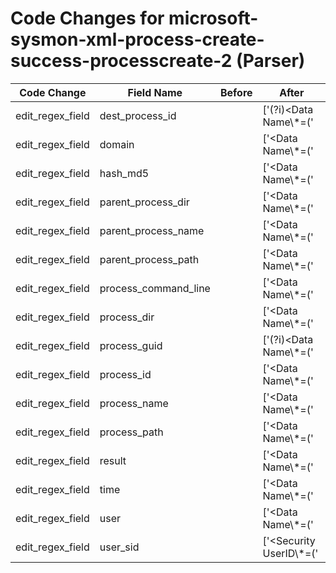 # Code Changes for microsoft-sysmon-xml-process-create-success-processcreate-2 (Parser)

| Code Change | Field Name | Before | After |
|-------------|------------|--------|-------|
| edit_regex_field | dest_process_id |  | ['(?i)<Data Name\\*=(\'|")TargetProcessGuid(\'|")>\{({dest_process_id}[A-F0-9a-f-]+)\}</Data>', '<Data Name\\*=(\'|")TargetProcessId(\'|")>({dest_process_id}\d+)</Data>'] |
| edit_regex_field | domain |  | ['<Data Name\\*=(\'|")User(\'|")>(({domain}[^\\<]+?)\\)?({user}[\w\.\-\!\#\^\~]{1,40}\$?)</Data>'] |
| edit_regex_field | hash_md5 |  | ['<Data Name\\*=(\'|")Hashes(\'|")>.*?MD5=({hash_md5}[A-F0-9a-f]+).*?</Data>'] |
| edit_regex_field | parent_process_dir |  | ['<Data Name\\*=(\'|")SourceImage(\'|")>({parent_process_path}(({parent_process_dir}[^<]*)\\+)?({parent_process_name}[^<]+?))</Data>'] |
| edit_regex_field | parent_process_name |  | ['<Data Name\\*=(\'|")SourceImage(\'|")>({parent_process_path}(({parent_process_dir}[^<]*)\\+)?({parent_process_name}[^<]+?))</Data>'] |
| edit_regex_field | parent_process_path |  | ['<Data Name\\*=(\'|")SourceImage(\'|")>({parent_process_path}(({parent_process_dir}[^<]*)\\+)?({parent_process_name}[^<]+?))</Data>'] |
| edit_regex_field | process_command_line |  | ['<Data Name\\*=(\'|")CommandLine(\'|")>({process_command_line}[^<]+?)\s*</Data>'] |
| edit_regex_field | process_dir |  | ['<Data Name\\*=(\'|")TargetImage(\'|")>({process_path}(({process_dir}[^<]*)\\+)?({process_name}[^<]+?))</Data>'] |
| edit_regex_field | process_guid |  | ['(?i)<Data Name\\*=(\'|")SourceProcessGuid(\'|")>\{({process_guid}[A-F0-9a-f-]+)\}</Data>'] |
| edit_regex_field | process_id |  | ['<Data Name\\*=(\'|")SourceProcessId(\'|")>({process_id}\d+)</Data>'] |
| edit_regex_field | process_name |  | ['<Data Name\\*=(\'|")TargetImage(\'|")>({process_path}(({process_dir}[^<]*)\\+)?({process_name}[^<]+?))</Data>'] |
| edit_regex_field | process_path |  | ['<Data Name\\*=(\'|")TargetImage(\'|")>({process_path}(({process_dir}[^<]*)\\+)?({process_name}[^<]+?))</Data>'] |
| edit_regex_field | result |  | ['<Data Name\\*=(\'|")GrantedAccess(\'|")>({result}[^<]+)</Data>'] |
| edit_regex_field | time |  | ['<Data Name\\*=(\'|")UtcTime(\'|")>({time}\d\d\d\d-\d\d-\d\d \d\d:\d\d:\d\d\.\d\d\d)</Data>', '<TimeCreated SystemTime\\*=(\'|")({time}\d\d\d\d-\d\d-\d\dT\d\d:\d\d:\d\d\.\d+Z)'] |
| edit_regex_field | user |  | ['<Data Name\\*=(\'|")User(\'|")>(({domain}[^\\<]+?)\\)?({user}[\w\.\-\!\#\^\~]{1,40}\$?)</Data>'] |
| edit_regex_field | user_sid |  | ['<Security UserID\\*=(\'|")({user_sid}[^\'"]+)(\'|")/>'] |